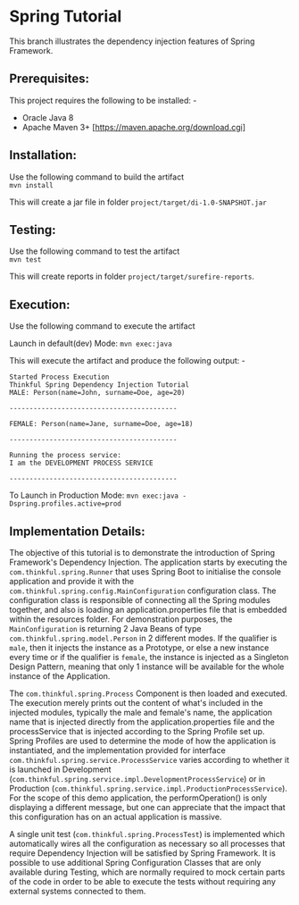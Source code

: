 # Spring Tutorial
This branch illustrates the dependency injection features of Spring Framework. 

## Prerequisites:
This project requires the following to be installed: -
 - Oracle Java 8
 - Apache Maven 3+ [https://maven.apache.org/download.cgi]

## Installation:
Use the following command to build the artifact  
`mvn install`  

This will create a jar file in folder `project/target/di-1.0-SNAPSHOT.jar`  

## Testing:
Use the following command to test the artifact  
`mvn test`  

This will create reports in folder `project/target/surefire-reports`.  

## Execution:
Use the following command to execute the artifact  

Launch in default(dev) Mode: `mvn exec:java`  

This will execute the artifact and produce the following output: -

```
Started Process Execution
Thinkful Spring Dependency Injection Tutorial
MALE: Person(name=John, surname=Doe, age=20)

------------------------------------------

FEMALE: Person(name=Jane, surname=Doe, age=18)

------------------------------------------

Running the process service:
I am the DEVELOPMENT PROCESS SERVICE

------------------------------------------
```
To Launch in Production Mode: `mvn exec:java -Dspring.profiles.active=prod`    

## Implementation Details:
The objective of this tutorial is to demonstrate the introduction of Spring Framework's Dependency Injection. The application starts by executing the `com.thinkful.spring.Runner` that uses Spring Boot to initialise the console application and provide it with the `com.thinkful.spring.config.MainConfiguration` configuration class. The configuration class is responsible of connecting all the Spring modules together, and also is loading an application.properties file that is embedded within the resources folder. For demonstration purposes, the `MainConfiguration` is returning 2 Java Beans of type `com.thinkful.spring.model.Person` in 2 different modes. If the qualifier is `male`, then it injects the instance as a Prototype, or else a new instance every time or if the qualifier is `female`, the instance is injected as a Singleton Design Pattern, meaning that only 1 instance will be available for the whole instance of the Application.  

The `com.thinkful.spring.Process` Component is then loaded and executed. The execution merely prints out the content of what's included in the injected modules, typically the male and female's name, the application name that is injected directly from the application.properties file and the processService that is injected according to the Spring Profile set up. Spring Profiles are used to determine the mode of how the application is instantiated, and the implementation provided for interface `com.thinkful.spring.service.ProcessService` varies according to whether it is launched in Development (`com.thinkful.spring.service.impl.DevelopmentProcessService`) or in Production (`com.thinkful.spring.service.impl.ProductionProcessService`). For the scope of this demo application, the performOperation() is only displaying a different message, but one can appreciate that the impact that this configuration has on an actual application is massive.

A single unit test (`com.thinkful.spring.ProcessTest`) is implemented which automatically wires all the configuration as necessary so all processes that require Dependency Injection will be satisfied by Spring Framework. It is possible to use additional Spring Configuration Classes that are only available during Testing, which are normally required to mock certain parts of the code in order to be able to execute the tests without requiring any external systems connected to them.
